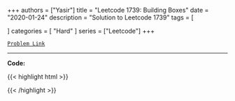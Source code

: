 
+++
authors = ["Yasir"]
title = "Leetcode 1739: Building Boxes"
date = "2020-01-24"
description = "Solution to Leetcode 1739"
tags = [
    
]
categories = [
    "Hard"
]
series = ["Leetcode"]
+++



[`Problem Link`](https://leetcode.com/problems/building-boxes/description/)

---

**Code:**

{{< highlight html >}}

{{< /highlight >}}


